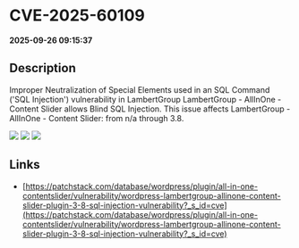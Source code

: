 # CVE-2025-60109

**2025-09-26 09:15:37**

## Description
Improper Neutralization of Special Elements used in an SQL Command ('SQL Injection') vulnerability in LambertGroup LambertGroup - AllInOne - Content Slider allows Blind SQL Injection. This issue affects LambertGroup - AllInOne - Content Slider: from n/a through 3.8.

![](https://img.shields.io/static/v1?label=Score&message=8.5&color=red)
![](https://img.shields.io/static/v1?label=Severity&message=HIGH&color=red)
![](https://img.shields.io/static/v1?label=CWE&message=SQL&color=green)

## Links
- [https://patchstack.com/database/wordpress/plugin/all-in-one-contentslider/vulnerability/wordpress-lambertgroup-allinone-content-slider-plugin-3-8-sql-injection-vulnerability?_s_id=cve](https://patchstack.com/database/wordpress/plugin/all-in-one-contentslider/vulnerability/wordpress-lambertgroup-allinone-content-slider-plugin-3-8-sql-injection-vulnerability?_s_id=cve)
